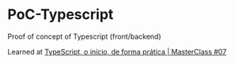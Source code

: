 # PoC-Typescript
Proof of concept of Typescript (front/backend)

Learned at [TypeScript, o início, de forma prática | MasterClass #07](https://www.youtube.com/watch?v=0mYq5LrQN1s)
